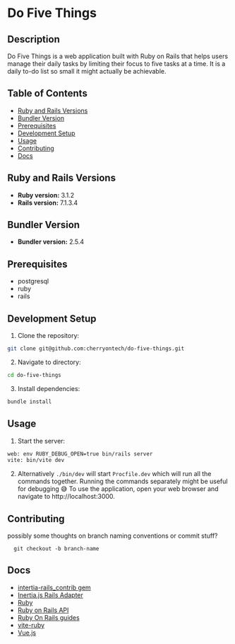 # Do Five Things

## Description
Do Five Things is a web application built with Ruby on Rails that helps users manage their daily tasks by limiting their focus to five tasks at a time. It is a daily to-do list so small it might actually be achievable.

## Table of Contents
- [Ruby and Rails Versions](#ruby-and-rails-versions)
- [Bundler Version](#bundler-version)
- [Prerequisites](#prerequisites)
- [Development Setup](#development-setup)
- [Usage](#usage)
- [Contributing](#contributing)
- [Docs](#docs)

## Ruby and Rails Versions
- **Ruby version:** 3.1.2
- **Rails version:** 7.1.3.4

## Bundler Version
- **Bundler version:** 2.5.4

## Prerequisites
- postgresql
- ruby
- rails

## Development Setup
1. Clone the repository:
  ```bash
  git clone git@github.com:cherryontech/do-five-things.git
  ```
2. Navigate to directory:
  ```bash
  cd do-five-things
  ```
3. Install dependencies:
  ```bash
  bundle install
  ```

## Usage
1. Start the server:
  ```bash
  web: env RUBY_DEBUG_OPEN=true bin/rails server
  vite: bin/vite dev
  ```
2. Alternatively `./bin/dev` will start `Procfile.dev` which will run all the commands together. 
Running the commands separately might be useful for debugging 😅
To use the application, open your web browser and navigate to http://localhost:3000.


## Contributing
possibly some thoughts on branch naming conventions or commit stuff?

```
  git checkout -b branch-name
```

## Docs
- [intertia-rails_contrib gem](https://inertia-rails.netlify.app/guide/)
- [Inertia.js Rails Adapter](https://github.com/inertiajs/inertia-rails)
- [Ruby](https://www.ruby-lang.org/en/documentation/)
- [Ruby on Rails API](https://api.rubyonrails.org/)
- [Ruby On Rails guides](https://guides.rubyonrails.org/)
- [vite-ruby](https://vite-ruby.netlify.app/)
- [Vue.js](https://vuejs.org/)
